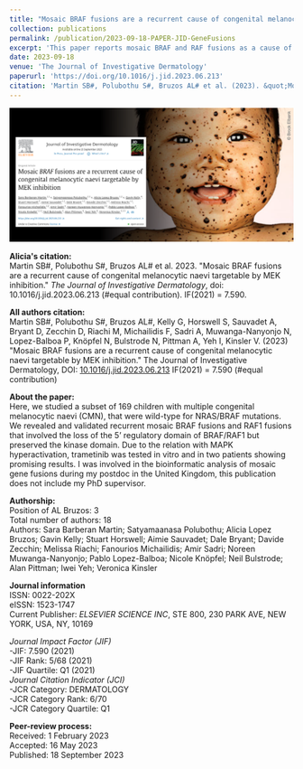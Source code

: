 ```yaml
---
title: "Mosaic BRAF fusions are a recurrent cause of congenital melanocytic naevi targetable by MEK inhibition"
collection: publications
permalink: /publication/2023-09-18-PAPER-JID-GeneFusions
excerpt: 'This paper reports mosaic BRAF and RAF fusions as a cause of CMN.'
date: 2023-09-18
venue: 'The Journal of Investigative Dermatology'
paperurl: 'https://doi.org/10.1016/j.jid.2023.06.213'
citation: 'Martin SB#, Polubothu S#, Bruzos AL# et al. (2023). &quot;Mosaic BRAF fusions are a recurrent cause of congenital melanocytic naevi targetable by MEK inhibition.&quot; <i>The Journal of Investigative Dermatology</i>. doi: 10.1016/j.jid.2023.06.213 - IF(2021) = 7.590 (#equal contribution)'
---
```



<img src='/files/papers/2023-09-18-PAPER-JID-GeneFusions-screenshot.png' />  


**Alicia's citation:**  
Martin SB#, Polubothu S#, Bruzos AL# et al. 2023. "Mosaic BRAF fusions are a recurrent cause of congenital melanocytic naevi targetable by MEK inhibition." <i>The Journal of Investigative Dermatology</i>, doi: 10.1016/j.jid.2023.06.213 (#equal contribution). IF(2021) = 7.590.  

**All authors citation:**  
Martin SB#, Polubothu S#, Bruzos AL#, Kelly G, Horswell S, Sauvadet A, Bryant D, Zecchin D, Riachi M, Michailidis F, Sadri A, Muwanga-Nanyonjo N, Lopez-Balboa P, Knöpfel N, Bulstrode N, Pittman A, Yeh I, Kinsler V. (2023) "Mosaic BRAF fusions are a recurrent cause of congenital melanocytic naevi targetable by MEK inhibition." The Journal of Investigative Dermatology, DOI: [10.1016/j.jid.2023.06.213](https://doi.org/10.1016/j.jid.2023.06.213) IF(2021) = 7.590 (#equal contribution)

**About the paper:**  
Here, we studied a subset of 169 children with multiple congenital melanocytic naevi (CMN), that were wild-type for NRAS/BRAF mutations. We revealed and validated recurrent mosaic BRAF fusions and RAF1 fusions that involved the loss of the 5’ regulatory domain of BRAF/RAF1 but preserved the kinase domain. Due to the relation with MAPK hyperactivation, trametinib was tested in vitro and in two patients showing promising results. I was involved in the bioinformatic analysis of mosaic gene fusions during my postdoc in the United Kingdom, this publication does not include my PhD supervisor.  

**Authorship:**  
Position of AL Bruzos: 3  
Total number of authors: 18  
Authors: Sara Barberan Martin; Satyamaanasa Polubothu; Alicia Lopez Bruzos; Gavin Kelly; Stuart Horswell; Aimie Sauvadet; Dale Bryant; Davide Zecchin; Melissa Riachi; Fanourios Michailidis; Amir Sadri; Noreen Muwanga-Nanyonjo; Pablo Lopez-Balboa; Nicole Knöpfel; Neil Bulstrode; Alan Pittman; Iwei Yeh; Veronica Kinsler

**Journal information**  
ISSN: 0022-202X  
eISSN: 1523-1747      
Current Publisher:  *ELSEVIER SCIENCE INC*, STE 800, 230 PARK AVE, NEW YORK, USA, NY, 10169   
  
*Journal Impact Factor (JIF)*  
-JIF: 7.590 (2021)  
-JIF Rank: 5/68 (2021)  
-JIF Quartile: Q1 (2021)   
*Journal Citation Indicator (JCI)*  
-JCR Category: DERMATOLOGY  
-JCR Category Rank: 6/70      
-JCR Category Quartile: Q1      

**Peer-review process:**  
Received: 1 February 2023  
Accepted: 16 May 2023  
Published: 18 September 2023
